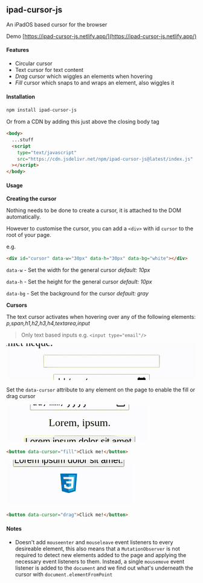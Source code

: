 ## ipad-cursor-js

An iPadOS based cursor for the browser

Demo [https://ipad-cursor-js.netlify.app/](https://ipad-cursor-js.netlify.app/)

#### Features

- Circular cursor
- Text cursor for text content
- _Drag_ cursor which wiggles an elements when hovering
- _Fill_ cursor which snaps to and wraps an element, also wiggles it

#### Installation

```bash
npm install ipad-cursor-js
```

Or from a CDN by adding this just above the closing body tag

```html
<body>
  ...stuff
  <script
    type="text/javascript"
    src="https://cdn.jsdelivr.net/npm/ipad-cursor-js@latest/index.js"
  ></script>
</body>
```

#### Usage

**Creating the cursor**

Nothing needs to be done to create a cursor, it is attached to the DOM automatically.

However to customise the cursor, you can add a `<div>` with id `cursor` to the root of your page.

e.g.

```html
<div id="cursor" data-w="30px" data-h="30px" data-bg="white"></div>
```

`data-w` - Set the width for the general cursor _default: 10px_

`data-h` - Set the height for the general cursor _default: 10px_

`data-bg` - Set the background for the cursor _default: gray_

**Cursors**

The text cursor activates when hovering over any of the following elements: _p,span,h1,h2,h3,h4,textarea,input_

> Only text based inputs e.g. `<input type="email"/>`

![Text Cursor GIF](./images/text.gif)

Set the `data-cursor` attribute to any element on the page to enable the fill or drag cursor

![Fill Cursor GIF](./images/fill.gif)

```html
<button data-cursor="fill">Click me!</button>
```

![Fill Cursor GIF](./images/drag.gif)

```html
<button data-cursor="drag">Click me!</button>
```

#### Notes

- Doesn't add `mouseenter` and `mouseleave` event listeners to every desireable element, this also means that a `MutationObserver` is not required to detect new elements added to the page and applying the necessary event listeners to them. Instead, a single `mousemove` event listener is added to the `document` and we find out what's underneath the cursor with `document.elementFromPoint`

